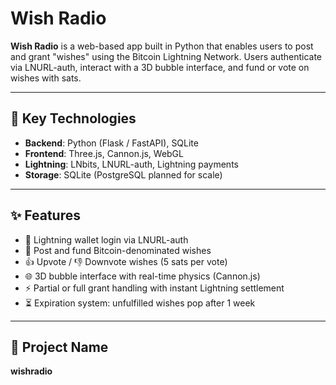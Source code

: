 # Wish Radio

**Wish Radio** is a web-based app built in Python that enables users to post and grant "wishes" using the Bitcoin Lightning Network. Users authenticate via LNURL-auth, interact with a 3D bubble interface, and fund or vote on wishes with sats.

---

## 🚀 Key Technologies

- **Backend**: Python (Flask / FastAPI), SQLite  
- **Frontend**: Three.js, Cannon.js, WebGL  
- **Lightning**: LNbits, LNURL-auth, Lightning payments  
- **Storage**: SQLite (PostgreSQL planned for scale)

---

## ✨ Features

- 🔐 Lightning wallet login via LNURL-auth  
- 💸 Post and fund Bitcoin-denominated wishes  
- 👍 Upvote / 👎 Downvote wishes (5 sats per vote)  
- 🌐 3D bubble interface with real-time physics (Cannon.js)  
- ⚡ Partial or full grant handling with instant Lightning settlement  
- ⏳ Expiration system: unfulfilled wishes pop after 1 week

---

## 🧠 Project Name

**wishradio**

